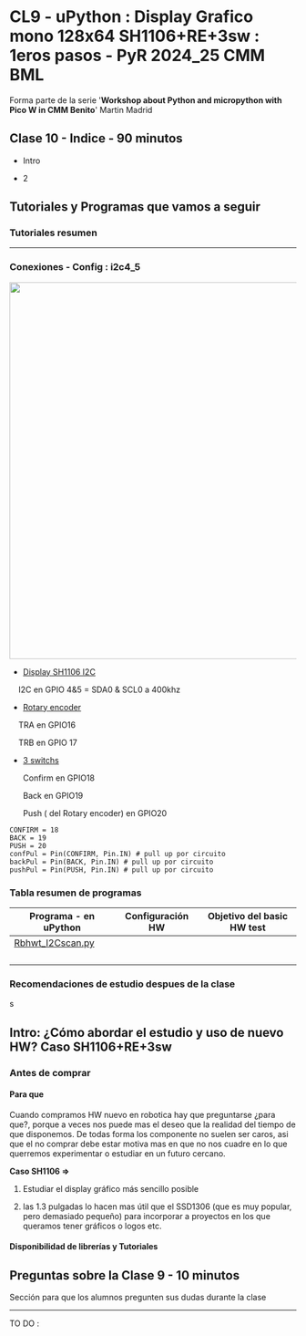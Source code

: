 # CL9 - uPython : Display Grafico mono 128x64 SH1106+RE+3sw : 1eros pasos - PyR 2024_25 CMM BML

Forma parte de la serie '**Workshop about Python and micropython with Pico W in CMM Benito**' Martin Madrid

## Clase 10 - Indice - 90 minutos

- Intro

- 2

## Tutoriales y Programas que vamos a seguir

### Tutoriales resumen

----

### Conexiones - Config : i2c4_5

<img title="" src="file:///C:/Users/josec/OneDrive/Documentos/GitHub/2425CL10_DisplayGrafSH1106/ReCircuit.gif" alt="" width="661">

- <u>Display SH1106 I2C</u>

    I2C en GPIO 4&5 = SDA0 & SCL0 a 400khz

- <u>Rotary encoder</u>

    TRA en GPIO16

    TRB en GPIO 17

- <u>3 switchs </u>
  
  Confirm en GPIO18
  
  Back en GPIO19
  
  Push ( del Rotary encoder) en GPIO20

```
CONFIRM = 18
BACK = 19
PUSH = 20
confPul = Pin(CONFIRM, Pin.IN) # pull up por circuito
backPul = Pin(BACK, Pin.IN) # pull up por circuito
pushPul = Pin(PUSH, Pin.IN) # pull up por circuito
```

### Tabla resumen de programas

| Programa - en uPython                | Configuración HW | Objetivo del basic HW test |
| ------------------------------------ | ---------------- | -------------------------- |
| [Rbhwt_I2Cscan.py](Rbhwt_I2Cscan.py) |                  |                            |
|                                      |                  |                            |
|                                      |                  |                            |
|                                      |                  |                            |
|                                      |                  |                            |

### Recomendaciones de estudio despues de la clase

s

## Intro: ¿Cómo abordar el estudio y uso de nuevo HW? Caso SH1106+RE+3sw

### Antes de comprar

#### Para que

Cuando compramos HW nuevo en robotica hay que preguntarse ¿para que?, porque a veces nos puede mas el deseo que la realidad del tiempo de que disponemos. De todas forma los componente no suelen ser caros, asi que el no comprar debe estar motiva mas en que no nos cuadre en lo que querremos experimentar o estudiar en un futuro cercano.

**Caso SH1106 =>**

1. Estudiar el display gráfico más sencillo posible

2. las 1.3 pulgadas lo hacen mas útil que el SSD1306 (que es muy popular, pero demasiado pequeño) para incorporar a proyectos en los que queramos tener gráficos o logos etc.

#### Disponibilidad de librerías y Tutoriales

## Preguntas sobre la Clase 9 - 10 minutos

Sección para que los alumnos pregunten sus dudas durante la clase

---

TO DO :
